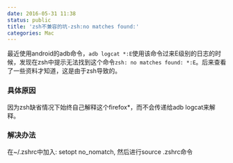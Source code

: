 ```yaml
---
date: 2016-05-31 11:38
status: public
title: 'zsh不兼容的坑-zsh:no matches found:'
categories: Mac
---
```


最近使用android的adb命令，`adb logcat *:E`使用该命令过来E级别的日志的时候，发现在zsh中提示无法找到这个命令`zsh: no matches found: *:E`。后来查看了一些资料才知道，这是由于zsh导致的。
### 具体原因
因为zsh缺省情况下始终自己解释这个firefox*，而不会传递给adb logcat来解释。
### 解决办法
在~/.zshrc中加入:
setopt no_nomatch, 然后进行source .zshrc命令

